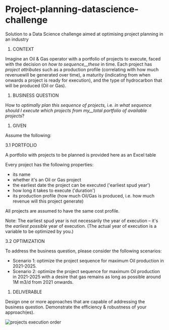 # Project-planning-datascience-challenge
Solution to a Data Science challenge aimed at optimising project planning in an industry

1. CONTEXT

Imagine an Oil &amp; Gas operator with a portfolio of projects to execute, faced with the decision on _how to sequence__these_ in time. Each project has _project attributes_ such as a production profile (correlating with how much revenuewill be generated over time), a maturity (indicating from when onwards a project is ready for execution), and the type of hydrocarbon that will be produced (Oil or Gas).

1. BUSINESS QUESTION

How to _optimally plan this sequence of projects,_ i.e. _in what sequence should I execute which projects from my__total portfolio of available projects_?

1. GIVEN

Assume the following:

3.1 PORTFOLIO

A portfolio with projects to be planned is provided here as an Excel table

Every project has the following properties:

- its name
- whether it&#39;s an Oil or Gas project
- the earliest date the project can be executed (&#39;earliest spud year&#39;)
- how long it takes to execute (&#39;duration&#39;)
- its production profile (how much Oil/Gas is produced, i.e. how much revenue will this project generate)

All projects are assumed to have the same cost profile.

Note: The earliest spud year is not necessarily the year of execution – it&#39;s the _earliest possible_ year of execution. (The actual year of execution is a variable to be optimized by you.)

3.2 OPTIMIZATION

To address the business question, please consider the following scenarios:

- Scenario 1: optimize the project sequence for maximum Oil production in 2021-2025.
- Scenario 2: optimize the project sequence for maximum Oil production in 2021-2025 with a desire that gas remains as long as possible around 1M m3/d from 2021 onwards.

1. DELIVERABLE

Design one or more approaches that are capable of addressing the business question. Demonstrate the efficiency &amp; robustness of your approach(es).

![projects execution order](https://github.com/achiappo/ProjectPlanning-datascience-challenge/blob/main/project_planning.png?raw=true)
